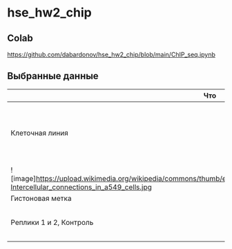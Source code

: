 # hse_hw2_chip

## Colab
https://github.com/dabardonov/hse_hw2_chip/blob/main/ChIP_seq.ipynb

## Выбранные данные 

| Что | Какой | Комментарий |
| ------------- | ------------- |--------------------|
| Клеточная линия | A549 | Раковые клетки эпителия легких 58-летнего мужчины с Кавказа  
![image]https://upload.wikimedia.org/wikipedia/commons/thumb/e/e8/Intercellular_connections_in_a549_cells.jpg/450px-Intercellular_connections_in_a549_cells.jpg |
| Гистоновая метка | H3K27ac | 1062 |
| Реплики 1 и 2, Контроль | ENCFF195ZFO, ENCFF734JYK, ENCFF151SVH | Для краткости - ZFO, JYK и SVH |
